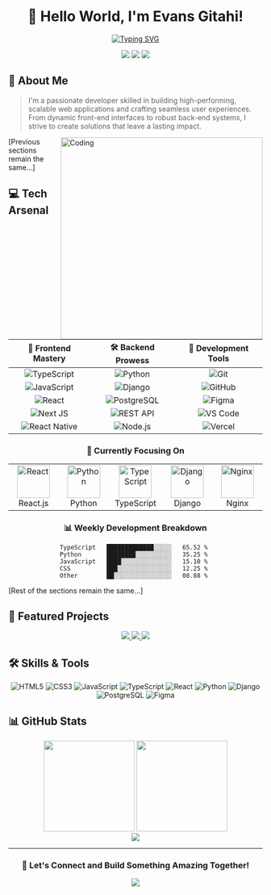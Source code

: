 <div align="center">
  
# 👋 Hello World, I'm Evans Gitahi!

[![Typing SVG](https://readme-typing-svg.herokuapp.com?font=Fira+Code&pause=1000&color=6EA5F7&center=true&vCenter=true&random=false&width=435&lines=Full-Stack+Developer;UI%2FUX+Enthusiast;Problem+Solver)](https://git.io/typing-svg)

<p align="center">
  <a href="https://linkedin.com/in/evans-gitahi"><img src="https://img.shields.io/badge/LinkedIn-%230077B5.svg?logo=linkedin&logoColor=white"></a>
  <a href="https://twitter.com/gitahi_evans"><img src="https://img.shields.io/badge/Twitter-%231DA1F2.svg?logo=twitter&logoColor=white"></a>
  <a href="https://github.com/gitahievans"><img src="https://img.shields.io/badge/GitHub-%23181717.svg?logo=github&logoColor=white"></a>
</p>

</div>

## 🚀 About Me

> I'm a passionate developer skilled in building high-performing, scalable web applications and crafting seamless user experiences. From dynamic front-end interfaces to robust back-end systems, I strive to create solutions that leave a lasting impact.

<img align="right" alt="Coding" width="400" src="https://raw.githubusercontent.com/abhisheknaiidu/abhisheknaiidu/master/code.gif"/>

[Previous sections remain the same...]

## 💻 Tech Arsenal

<div align="center">

| 🎨 Frontend Mastery | 🛠 Backend Prowess | 🔧 Development Tools |
|:------------------:|:-----------------:|:-------------------:|
| ![TypeScript](https://img.shields.io/badge/typescript-%23007ACC.svg?style=for-the-badge&logo=typescript&logoColor=white) | ![Python](https://img.shields.io/badge/python-%233776AB.svg?style=for-the-badge&logo=python&logoColor=white) | ![Git](https://img.shields.io/badge/git-%23F05033.svg?style=for-the-badge&logo=git&logoColor=white) |
| ![JavaScript](https://img.shields.io/badge/javascript-%23323330.svg?style=for-the-badge&logo=javascript&logoColor=%23F7DF1E) | ![Django](https://img.shields.io/badge/django-%23092E20.svg?style=for-the-badge&logo=django&logoColor=white) | ![GitHub](https://img.shields.io/badge/github-%23121011.svg?style=for-the-badge&logo=github&logoColor=white) |
| ![React](https://img.shields.io/badge/react-%2320232a.svg?style=for-the-badge&logo=react&logoColor=%2361DAFB) | ![PostgreSQL](https://img.shields.io/badge/postgresql-%23336791.svg?style=for-the-badge&logo=postgresql&logoColor=white) | ![Figma](https://img.shields.io/badge/figma-%23F24E1E.svg?style=for-the-badge&logo=figma&logoColor=white) |
| ![Next JS](https://img.shields.io/badge/Next-black?style=for-the-badge&logo=next.js&logoColor=white) | ![REST API](https://img.shields.io/badge/REST%20API-02569B?style=for-the-badge&logo=rest&logoColor=white) | ![VS Code](https://img.shields.io/badge/VS%20Code-0078d7.svg?style=for-the-badge&logo=visual-studio-code&logoColor=white) |
| ![React Native](https://img.shields.io/badge/react_native-%2320232a.svg?style=for-the-badge&logo=react&logoColor=%2361DAFB) | ![Node.js](https://img.shields.io/badge/node.js-6DA55F?style=for-the-badge&logo=node.js&logoColor=white) | ![Vercel](https://img.shields.io/badge/vercel-%23000000.svg?style=for-the-badge&logo=vercel&logoColor=white) |

</div>

<div align="center">

### 🎯 Currently Focusing On

<table>
  <tr>
    <td align="center" width="96">
      <img src="https://techstack-generator.vercel.app/react-icon.svg" width="65" height="65" alt="React" />
      <br>React.js
    </td>
    <td align="center" width="96">
      <img src="https://techstack-generator.vercel.app/python-icon.svg" width="65" height="65" alt="Python" />
      <br>Python
    </td>
    <td align="center" width="96">
      <img src="https://techstack-generator.vercel.app/ts-icon.svg" width="65" height="65" alt="TypeScript" />
      <br>TypeScript
    </td>
    <td align="center" width="96">
      <img src="https://techstack-generator.vercel.app/django-icon.svg" width="65" height="65" alt="Django" />
      <br>Django
    </td>
    <td align="center" width="96">
      <img src="https://techstack-generator.vercel.app/nginx-icon.svg" width="65" height="65" alt="Nginx" />
      <br>Nginx
    </td>
  </tr>
</table>

### 📊 Weekly Development Breakdown

```text
TypeScript   █████████████░░░░░   65.52 % 
Python       ████████░░░░░░░░░░   35.25 % 
JavaScript   ████░░░░░░░░░░░░░░   15.10 % 
CSS          ███░░░░░░░░░░░░░░░   12.25 % 
Other        ██░░░░░░░░░░░░░░░░   08.88 % 
```

</div>

[Rest of the sections remain the same...]

## 🌟 Featured Projects

<div align="center">
  <a href="https://www.figma.com/design/HweHRGs4UvLsrskYeAvmE7/Yakwetu-Super-App">
    <img src="https://img.shields.io/badge/YAKWETU-Super%20App%20Design-FF69B4?style=for-the-badge&logo=figma&logoColor=white"/>
  </a>
  <a href="https://github.com/gitahievans/sound-leaf-api">
    <img src="https://img.shields.io/badge/Audiobooks-API-4EA94B?style=for-the-badge&logo=django&logoColor=white"/>
  </a>
  <a href="https://renters-hub-plus.vercel.app/">
    <img src="https://img.shields.io/badge/Renters-Hub-00C7B7?style=for-the-badge&logo=vercel&logoColor=white"/>
  </a>
</div>

## 🛠️ Skills & Tools

<div align="center">
  
![HTML5](https://img.shields.io/badge/html5-%23E34F26.svg?style=for-the-badge&logo=html5&logoColor=white)
![CSS3](https://img.shields.io/badge/css3-%231572B6.svg?style=for-the-badge&logo=css3&logoColor=white)
![JavaScript](https://img.shields.io/badge/javascript-%23323330.svg?style=for-the-badge&logo=javascript&logoColor=%23F7DF1E)
![TypeScript](https://img.shields.io/badge/typescript-%23007ACC.svg?style=for-the-badge&logo=typescript&logoColor=white)
![React](https://img.shields.io/badge/react-%2320232a.svg?style=for-the-badge&logo=react&logoColor=%2361DAFB)
![Python](https://img.shields.io/badge/python-%233776AB.svg?style=for-the-badge&logo=python&logoColor=white)
![Django](https://img.shields.io/badge/django-%23092E20.svg?style=for-the-badge&logo=django&logoColor=white)
![PostgreSQL](https://img.shields.io/badge/postgresql-%23336791.svg?style=for-the-badge&logo=postgresql&logoColor=white)
![Figma](https://img.shields.io/badge/figma-%23F24E1E.svg?style=for-the-badge&logo=figma&logoColor=white)

</div>

## 📊 GitHub Stats

<div align="center">
  <img height="180em" src="https://github-readme-stats.vercel.app/api?username=gitahievans&show_icons=true&theme=tokyonight"/>
  <img height="180em" src="https://github-readme-streak-stats.herokuapp.com/?user=gitahievans&theme=tokyonight"/>
</div>

<div align="center">
  <img src="https://github-profile-trophy.vercel.app/?username=gitahievans&theme=tokyonight&row=1&column=6"/>
</div>

---

<div align="center">
  
### 💬 Let's Connect and Build Something Amazing Together!

<img src="https://komarev.com/ghpvc/?username=gitahievans&color=blue"/>

</div>
